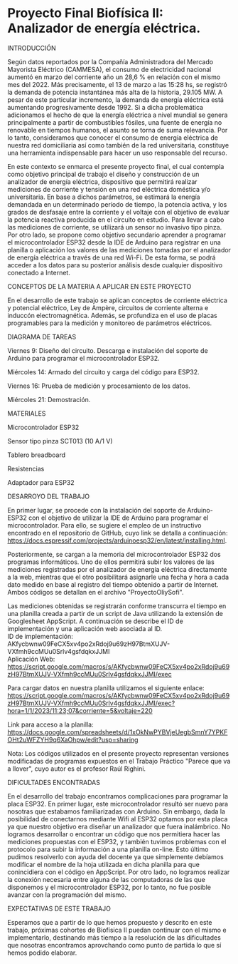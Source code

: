 # Proyecto Final Biofísica II: Analizador de energía eléctrica. 

INTRODUCCIÓN

Según datos reportados por la Compañía Administradora del Mercado Mayorista Eléctrico (CAMMESA), el consumo de electricidad nacional aumentó en marzo del corriente 
año un 28,6 % en relación con el mismo mes del 2022. Más precisamente, el 13 de marzo a las 15:28 hs, se registró la demanda de potencia instantánea más alta de la 
historia, 29.105 MW. A pesar de este particular incremento, la demanda de energía eléctrica está aumentando progresivamente desde 1992. Si a dicha problemática 
adicionamos el hecho de que la energía eléctrica a nivel mundial se genera principalmente a partir de combustibles fósiles, una fuente de energía no renovable en 
tiempos humanos, el asunto se torna de suma relevancia. Por lo tanto, consideramos que conocer el consumo de energía eléctrica de nuestra red domiciliaria así como también de la red universitaria, constituye una herramienta indispensable para hacer un uso responsable del recurso.

En este contexto se enmarca el presente proyecto final, el cual contempla como objetivo principal de trabajo el diseño y construcción de un analizador de energía 
eléctrica, dispositivo que permitirá realizar mediciones de corriente y tensión en una red eléctrica doméstica y/o universitaria. En base a dichos parámetros, se 
estimará la energía demandada en un determinado período de tiempo, la potencia activa, y los grados de desfasaje entre la corriente y el voltaje con el objetivo de 
evaluar la potencia reactiva producida en el circuito en estudio. Para llevar a cabo las mediciones de corriente, se utilizará un sensor no invasivo tipo pinza.
Por otro lado, se propone como objetivo secundario aprender a programar el microcontrolador ESP32 desde la IDE de Arduino para registrar en una planilla o 
aplicación los valores de las mediciones tomadas por el analizador de energía eléctrica a través de una red Wi-Fi. De esta forma, se podrá acceder a los datos 
para su posterior análisis desde cualquier dispositivo conectado a Internet.     


CONCEPTOS DE LA MATERIA A APLICAR EN ESTE PROYECTO 


En el desarrollo de este trabajo se aplican conceptos de corriente eléctrica y potencial eléctrico, Ley de Ampère, circuitos de corriente alterna e induccón 
electromagnética. Además, se profundiza en el uso de placas programables para la medición y monitoreo de parámetros eléctricos. 


DIAGRAMA DE TAREAS 


Viernes 9:	Diseño del circuito. Descarga e instalación del soporte de Arduino para programar el microcontrolador ESP32. 

Miércoles 14:	Armado del circuito y carga del código para ESP32.

Viernes 16:	Prueba de medición y procesamiento de los datos.

Miércoles 21:	Demostración.


MATERIALES 


Microcontrolador ESP32

Sensor tipo pinza SCT013 (10 A/1 V)

Tablero breadboard

Resistencias

Adaptador para ESP32


DESARROYO DEL TRABAJO 


En primer lugar, se procede con la instalación del soporte de Arduino-ESP32 con el objetivo de utilizar la IDE de Arduino para programar el microcontrolador. Para
ello, se sugiere el empleo de un instructivo encontrado en el repositorio de GitHub, cuyo link se detalla a continuación: 
https://docs.espressif.com/projects/arduinoesp32/en/latest/installing.html. 

Posteriormente, se cargan a la memoria del microcontrolador ESP32 dos programas informáticos. Uno de ellos permitirá subir los valores de las mediciones 
registradas por el analizador de energía eléctrica directamente a la web, mientras que el otro posibilitará asignarle una fecha y hora a cada dato medido en base 
al registro del tiempo obtenido a partir de Internet. Ambos códigos se detallan en el archivo "ProyectoOliySofi".

Las mediciones obtenidas se registrarán conforme transcurra el tiempo en una planilla creada a partir de un script de Java utilizando la extensión de Googlesheet 
AppScript. A continuación se describe el ID de implementación y una aplicación web asociada al ID.                                                                  
ID de implementación: AKfycbwnw09FeCX5xv4po2xRdoj9u69zH97BtmXUJV-VXfmh9ccMUu0Srlv4gsfdqkxJJMI                                                             
Aplicación Web: https://script.google.com/macros/s/AKfycbwnw09FeCX5xv4po2xRdoj9u69zH97BtmXUJV-VXfmh9ccMUu0Srlv4gsfdqkxJJMI/exec

Para  cargar datos en nuestra planilla utilizamos el siguiente enlace: https://script.google.com/macros/s/AKfycbwnw09FeCX5xv4po2xRdoj9u69zH97BtmXUJV-VXfmh9ccMUu0Srlv4gsfdqkxJJMI/exec?hora=1/1/2023/11:23;07&corriente=5&voltaje=220 

Link para acceso a la planilla: https://docs.google.com/spreadsheets/d/1xOkNwPYBVjeUegbSmnY7YPKFOHt2uWFZYH9q6XaOhpw/edit?usp=sharing

Nota: Los códigos utilizados en el presente proyecto representan versiones modificadas de programas expuestos en el Trabajo Práctico "Parece que va a llover", cuyo 
autor es el profesor Raúl Righini. 


DIFICULTADES ENCONTRADAS 


En el desarrollo del trabajo encontramos complicaciones para programar la placa ESP32. En primer lugar, este microcontrolador resultó ser nuevo para nosotras que estabamos familiarizadas con Arduino. Sin embargo, dada la posibilidad de conectarnos mediante Wifi al ESP32 optamos por esta placa ya que nuestro objetivo era diseñar un analizador que fuera inalámbrico. No logramos desarrollar o encontrar un código que nos permitiera hacer las mediciones propuestas con el ESP32, y también tuvimos problemas con el protocolo para subir la información a una planilla on-line. Esto último pudimos resolverlo con ayuda del docente ya que simplemente debíamos modificar el nombre de la hoja utilizada en dicha planilla para que conincidiera con el código en AppScript. Por otro lado, no logramos realizar la conexión necesaria entre alguna de las computadoras de las que disponemos y el microcontrolador ESP32, por lo tanto, no fue posible avanzar con la programación del mismo. 


EXPECTATIVAS DE ESTE TRABAJO


Esperamos que a partir de lo que hemos propuesto y descrito en este trabajo, próximas cohortes de Biofísica II puedan continuar con el mismo e implementarlo, destinando más tiempo a la resolución de las dificultades que nosotras encontramos aprovchando como punto de partida lo que sí hemos podido elaborar.  




